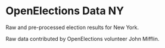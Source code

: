 OpenElections Data NY
=====================

Raw and pre-processed election results for New York.

Raw data contributed by OpenElections volunteer John Mifflin.
